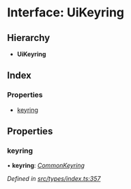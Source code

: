 # Interface: UiKeyring

## Hierarchy

* **UiKeyring**

## Index

### Properties

* [keyring](uikeyring.md#keyring)

## Properties

###  keyring

• **keyring**: *[CommonKeyring](../globals.md#commonkeyring)*

*Defined in [src/types/index.ts:357](https://github.com/PolymathNetwork/polymesh-sdk/blob/91d79c8/src/types/index.ts#L357)*
